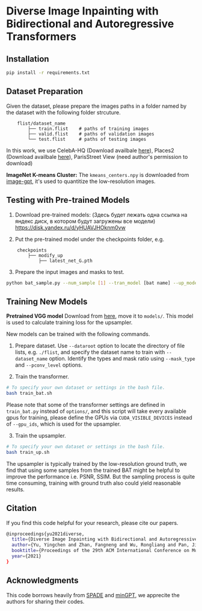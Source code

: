 # Diverse Image Inpainting with Bidirectional and Autoregressive Transformers

## Installation
```bash
pip install -r requirements.txt
```

## Dataset Preparation
Given the dataset, please prepare the images paths in a folder named by the dataset with the following folder strcuture.
```
    flist/dataset_name
        ├── train.flist    # paths of training images
        ├── valid.flist    # paths of validation images
        └── test.flist     # paths of testing images
```
In this work, we use CelebA-HQ (Download availbale [here](https://github.com/switchablenorms/CelebAMask-HQ)), Places2 (Download availbale [here](http://places2.csail.mit.edu/download.html)), ParisStreet View (need author's permission to download)

**ImageNet K-means Cluster:** The `kmeans_centers.npy` is downloaded from [image-gpt](https://github.com/openai/image-gpt), it's used to quantitize the low-resolution images.

## Testing with Pre-trained Models

1. Download pre-trained models: (Здесь будет лежать одна ссылка на яндекс диск, в котором будут загружены все модели)
https://disk.yandex.ru/d/yHUAVJHOknm0vw

3. Put the pre-trained model under the checkpoints folder, e.g.
```
    checkpoints
        ├── modify_up
            ├── latest_net_G.pth 
```
3. Prepare the input images and masks to test.
```bash
python bat_sample.py --num_sample [1] --tran_model [bat name] --up_model [upsampler name] --input_dir [dir of input] --mask_dir [dir of mask] --save_dir [dir to save results]
```

## Training New Models
**Pretrained VGG model** Download from [here](https://drive.google.com/file/d/1fp7DAiXdf0Ay-jANb8f0RHYLTRyjNv4m/view?usp=sharing), move it to `models/`. This model is used to calculate training loss for the upsampler.

New models can be trained with the following commands.

1. Prepare dataset. Use `--dataroot` option to locate the directory of file lists, e.g. `./flist`, and specify the dataset name to train with `--dataset_name` option. Identify the types and mask ratio using `--mask_type` and `--pconv_level` options. 

2. Train the transformer. 
```bash
# To specify your own dataset or settings in the bash file.
bash train_bat.sh
```

Please note that some of the transformer settings are defined in `train_bat.py` instead of `options/`, and this script will take every available gpus for training, please define the GPUs via `CUDA_VISIBLE_DEVICES` instead of `--gpu_ids`, which is used for the upsampler.

3. Train the upsampler.
```bash
# To specify your own dataset or settings in the bash file.
bash train_up.sh
```
The upsampler is typically trained by the low-resolution ground truth, we find that using some samples from the trained BAT might be helpful to improve the performance i.e. PSNR, SSIM. But the sampling process is quite time consuming, training with ground truth also could yield reasonable results.


## Citation
If you find this code helpful for your research, please cite our papers.
```bash
@inproceedings{yu2021diverse,
  title={Diverse Image Inpainting with Bidirectional and Autoregressive Transformers},
  author={Yu, Yingchen and Zhan, Fangneng and Wu, Rongliang and Pan, Jianxiong and Cui, Kaiwen and Lu, Shijian and Ma, Feiying and Xie, Xuansong and Miao, Chunyan},
  booktitle={Proceedings of the 29th ACM International Conference on Multimedia},
  year={2021}
}
```


## Acknowledgments
This code borrows heavily from [SPADE](https://github.com/NVlabs/SPADE) and [minGPT](https://github.com/karpathy/minGPT), we apprecite the authors for sharing their codes. 
